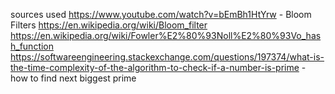 sources used
    https://www.youtube.com/watch?v=bEmBh1HtYrw - Bloom Filters
    https://en.wikipedia.org/wiki/Bloom_filter
    https://en.wikipedia.org/wiki/Fowler%E2%80%93Noll%E2%80%93Vo_hash_function
    https://softwareengineering.stackexchange.com/questions/197374/what-is-the-time-complexity-of-the-algorithm-to-check-if-a-number-is-prime - how to find next biggest prime
